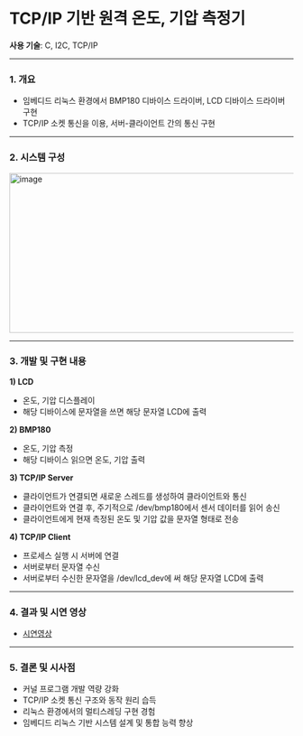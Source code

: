 # TCP/IP 기반 원격 온도, 기압 측정기

**사용 기술**: C, I2C, TCP/IP

---

### 1. 개요
- 임베디드 리눅스 환경에서 BMP180 디바이스 드라이버, LCD 디바이스 드라이버 구현
- TCP/IP 소켓 통신을 이용, 서버-클라이언트 간의 통신 구현

---

### 2. 시스템 구성
<img width="523" height="283" alt="image" src="https://github.com/user-attachments/assets/2632ed00-3b76-4fd1-be17-d8ef75223a93" />

---

### 3. 개발 및 구현 내용
**1) LCD**
- 온도, 기압 디스플레이
- 해당 디바이스에 문자열을 쓰면 해당 문자열 LCD에 출력

**2) BMP180**
- 온도, 기압 측정
- 해당 디바이스 읽으면 온도, 기압 출력

**3) TCP/IP Server**
- 클라이언트가 연결되면 새로운 스레드를 생성하여 클라이언트와 통신
- 클라이언트와 연결 후, 주기적으로 /dev/bmp180에서 센서 데이터를 읽어 송신
- 클라이언트에게 현재 측정된 온도 및 기압 값을 문자열 형태로 전송

**4) TCP/IP Client**
- 프로세스 실행 시 서버에 연결
- 서버로부터 문자열 수신
- 서버로부터 수신한 문자열을 /dev/lcd_dev에 써 해당 문자열 LCD에 출력

---

### 4. 결과 및 시연 영상
- [시연영상](https://www.youtube.com/shorts/SvG1WUJu5-o)

---

### 5. 결론 및 시사점
- 커널 프로그램 개발 역량 강화
- TCP/IP 소켓 통신 구조와 동작 원리 습득
- 리눅스 환경에서의 멀티스레딩 구현 경험
- 임베디드 리눅스 기반 시스템 설계 및 통합 능력 향상

